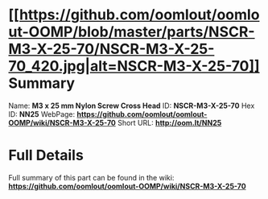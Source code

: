 
[[https://github.com/oomlout/oomlout-OOMP/blob/master/parts/NSCR-M3-X-25-70/NSCR-M3-X-25-70_420.jpg|alt=NSCR-M3-X-25-70]] 
Summary
=================

Name: __M3 x 25 mm Nylon Screw Cross Head__
ID: __NSCR-M3-X-25-70__
Hex ID: __NN25__
WebPage: __https://github.com/oomlout/oomlout-OOMP/wiki/NSCR-M3-X-25-70__
Short URL: __http://oom.lt/NN25__

Full Details
==========================
Full summary of this part can be found in the wiki:   
__https://github.com/oomlout/oomlout-OOMP/wiki/NSCR-M3-X-25-70__   

